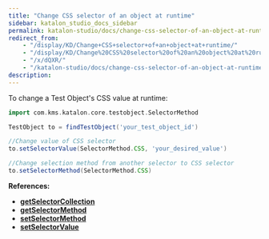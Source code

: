 ```yaml
---
title: "Change CSS selector of an object at runtime" 
sidebar: katalon_studio_docs_sidebar
permalink: katalon-studio/docs/change-css-selector-of-an-object-at-runtime.html 
redirect_from:
    - "/display/KD/Change+CSS+selector+of+an+object+at+runtime/"
    - "/display/KD/Change%20CSS%20selector%20of%20an%20object%20at%20runtime/"
    - "/x/dQXR/"
    - "/katalon-studio/docs/change-css-selector-of-an-object-at-runtime/"
description: 
---
```

To change a Test Object's CSS value at runtime:

```groovy
import com.kms.katalon.core.testobject.SelectorMethod

TestObject to = findTestObject('your_test_object_id')

//Change value of CSS selector
to.setSelectorValue(SelectorMethod.CSS, 'your_desired_value')

//Change selection method from another selector to CSS selector
to.setSelectorMethod(SelectorMethod.CSS)
```

**References:**

*   **[getSelectorCollection](https://api-docs.katalon.com/com/kms/katalon/core/testobject/SelectorCollector.html#getSelectorCollection())**
*   **[getSelectorMethod](https://api-docs.katalon.com/com/kms/katalon/core/testobject/SelectorCollector.html#getSelectorMethod())**
*   **[setSelectorMethod](https://api-docs.katalon.com/com/kms/katalon/core/testobject/SelectorCollector.html#setSelectorMethod(com.kms.katalon.core.testobject.SelectorMethod))**
*   **[setSelectorValue](https://api-docs.katalon.com/com/kms/katalon/core/testobject/SelectorCollector.html#setSelectorValue(com.kms.katalon.core.testobject.SelectorMethod,%20java.lang.String))**